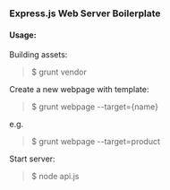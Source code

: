 ### Express.js Web Server Boilerplate

#### Usage:

Building assets:

> $ grunt vendor

Create a new webpage with template:

> $ grunt webpage --target={name}

e.g.

> $ grunt webpage --target=product

Start server:

> $ node api.js
